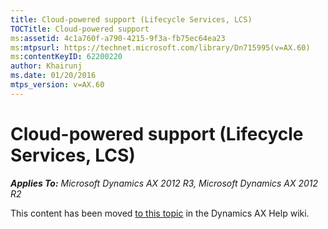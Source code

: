 ```yaml
---
title: Cloud-powered support (Lifecycle Services, LCS)
TOCTitle: Cloud-powered support
ms:assetid: 4c1a760f-a790-4215-9f3a-fb75ec64ea23
ms:mtpsurl: https://technet.microsoft.com/library/Dn715995(v=AX.60)
ms:contentKeyID: 62200220
author: Khairunj
ms.date: 01/20/2016
mtps_version: v=AX.60
---
```


# Cloud-powered support (Lifecycle Services, LCS) 


_**Applies To:** Microsoft Dynamics AX 2012 R3, Microsoft Dynamics AX 2012 R2_

This content has been moved [to this topic](https://ax.help.dynamics.com/en/wiki/cloud-powered-support-lifecycle-services-lcs/) in the Dynamics AX Help wiki.

  


